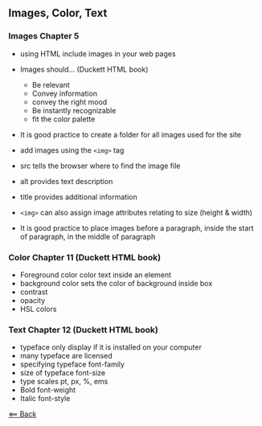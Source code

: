 ## Images, Color, Text

### Images Chapter 5
- using HTML include images in your web pages

- Images should... (Duckett HTML book)
    - Be relevant 
    - Convey information
    - convey the right mood
    - Be instantly recognizable
    - fit the color palette
- It is good practice to create a folder for all images used for the site
- add images using the ```<img>``` tag
- src tells the browser where to find the image file
- alt provides text description
- title provides additional information
- ```<img>``` can also assign image attributes relating to size (height & width)
- It is good practice to place images before a paragraph, inside the start of paragraph, in the middle of paragraph

### Color Chapter 11 (Duckett HTML book)
- Foreground color color text inside an element
- background color sets the color of background inside box
- contrast 
- opacity 
- HSL colors 

### Text Chapter 12 (Duckett HTML book)
- typeface only display if it is installed on your computer
- many typeface are licensed 
- specifying typeface font-family
- size of typeface font-size
- type scales pt, px, %, ems
- Bold font-weight
- Italic font-style

[<== Back](README.md)
